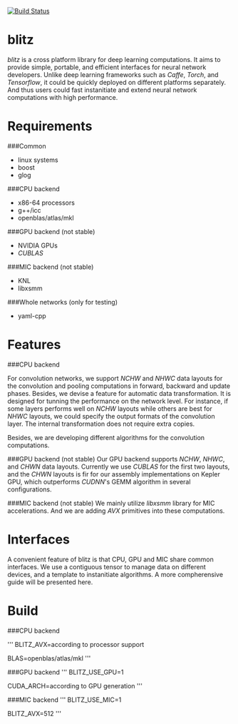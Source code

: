 [![Build Status](https://travis-ci.org/PAA-NCIC/blitz.svg?branch=master)](https://travis-ci.org/PAA-NCIC/blitz)

# blitz

*blitz* is a cross platform library for deep learning computations. It aims to provide simple, portable, and efficient interfaces for neural network developers. Unlike deep learning frameworks such as *Caffe*, *Torch*, and *Tensorflow*, it could be quickly deployed on different platforms separately. And thus users could fast instanitiate and extend neural network computations with high performance.

# Requirements

###Common

- linux systems
- boost
- glog

###CPU backend

- x86-64 processors
- g++/icc
- openblas/atlas/mkl

###GPU backend (not stable)

- NVIDIA GPUs
- *CUBLAS*

###MIC backend (not stable)

- KNL
- libxsmm

###Whole networks (only for testing)

- yaml-cpp

# Features

###CPU backend

For convolution networks, we support *NCHW* and *NHWC* data layouts for the convolution and pooling computations in forward, backward and update phases. Besides, we devise a feature for automatic data transformation. It is designed for tunning the performance on the network level. For instance, if some layers performs well on *NCHW* layouts while others are best for *NHWC* layouts, we could specify the output formats of the convolution layer. The internal transformation does not require extra copies. 

Besides, we are developing different algorithms for the convolution computations.

###GPU backend (not stable)
Our GPU backend supports *NCHW*, *NHWC*, and *CHWN* data layouts. Currently we use *CUBLAS* for the first two layouts, and the *CHWN* layouts is fir for our assembly implementations on Kepler GPU, which outperforms *CUDNN*'s GEMM algorithm in several configurations.

###MIC backend (not stable)
We mainly utilize *libxsmm* library for MIC accelerations. And we are adding *AVX* primitives into these computations.

# Interfaces

A convenient feature of blitz is that CPU, GPU and MIC share common interfaces. We use a contiguous tensor to manage data on different devices, and a template to instanitiate algorithms. A more compherensive guide will be presented here.

# Build

###CPU backend

'''
BLITZ_AVX=according to processor support

BLAS=openblas/atlas/mkl
'''

###GPU backend
'''
BLITZ_USE_GPU=1

CUDA_ARCH=according to GPU generation
'''

###MIC backend
'''
BLITZ_USE_MIC=1

BLITZ_AVX=512
'''
